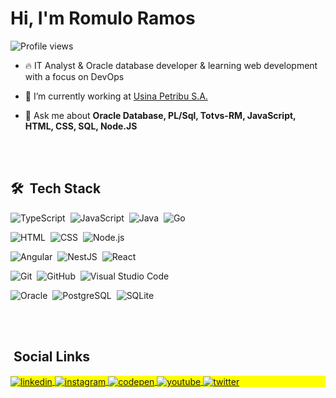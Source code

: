 

<h1 align="left">Hi, I'm Romulo Ramos</h1>
<p align="left"> <img src="https://komarev.com/ghpvc/?username=RomuloSRamos&color=yellow" alt="Profile views" /> </p>

- 🔥 IT Analyst & Oracle database developer & learning web development with a focus on DevOps

- 🔭 I’m currently working at [Usina Petribu S.A.](https://www.petribusa.com.br)

<!--
- 🌱 I’m currently learning ...

- 👨‍💻 All of my projects are available at [... ](https://github.com/RomuloSRamos/RomuloSRamos) -->

<!-- ▶️ I regularly post videos on [youtube.com/....](https://youtube.com/....)-->

- 💬 Ask me about **Oracle Database, PL/Sql, Totvs-RM, JavaScript, HTML, CSS, SQL, Node.JS**
<!--
- ⚡ Fun fact **I also study music.**
I'm a terrible drummer, so I switched to French horn. and now I'm also a terrible horn player. But I'm still learning and one day I'll be playing in the church orchestra.**
-->
<br><br>

## 🛠 &nbsp;Tech Stack


![TypeScript](https://img.shields.io/badge/-TypeScript-05122A?style=flat&logo=TypeScript)&nbsp;
![JavaScript](https://img.shields.io/badge/-JavaScript-05122A?style=flat&logo=javascript)&nbsp;
![Java](https://img.shields.io/badge/-Java-05122A?style=flat&logo=Java)&nbsp;
![Go](https://img.shields.io/badge/-Go-05122A?style=flat&logo=Go)&nbsp;

![HTML](https://img.shields.io/badge/-HTML-05122A?style=flat&logo=HTML5)&nbsp;
![CSS](https://img.shields.io/badge/-CSS-05122A?style=flat&logo=CSS3&logoColor=1572B6)&nbsp;
![Node.js](https://img.shields.io/badge/-Node.js-05122A?style=flat&logo=node.js)&nbsp;

![Angular](https://img.shields.io/badge/-Angular-05122A?style=flat&logo=Angular)&nbsp;
![NestJS](https://img.shields.io/badge/-NestJS-05122A?style=flat&logo=NestJS)&nbsp;
![React](https://img.shields.io/badge/-React-05122A?style=flat&logo=react)&nbsp;

![Git](https://img.shields.io/badge/-Git-05122A?style=flat&logo=git)&nbsp;
![GitHub](https://img.shields.io/badge/-GitHub-05122A?style=flat&logo=github)&nbsp;
![Visual Studio Code](https://img.shields.io/badge/-Visual%20Studio%20Code-05122A?style=flat&logo=visual-studio-code&logoColor=007ACC)&nbsp;

![Oracle](https://img.shields.io/badge/-Oracle-05122A?style=flat&logo=oracle)&nbsp;
![PostgreSQL](https://img.shields.io/badge/-PostgreSQL-05122A?style=flat&logo=postgresql)&nbsp;
![SQLite](https://img.shields.io/badge/-SQLite-05122A?style=flat&logo=sqlite)&nbsp;

<br><br>

## &nbsp;Social Links

<p align="left" style="background:yellow">
  <a href="https://linkedin.com/in/RomuloSRamos" target="_blank">
    <img align="center" src="https://img.shields.io/badge/-RomuloSRamos-05122A?style=flat&logo=linkedin" alt="linkedin"/>
  </a>
  <a href="https://instagram.com/RomuloSRamos" target="_blank">
    <img align="center" src="https://img.shields.io/badge/-RomuloSRamos-05122A?style=flat&logo=instagram" alt="instagram"/>
  </a>
  <a href="https://codepen.io/RomuloSRamos" target="_blank">
    <img align="center" src="https://img.shields.io/badge/-RomuloSRamos-05122A?style=flat&logo=codepen" alt="codepen"/>
  </a>
  <a href="https://www.youtube.com/user/RomuloSRamos" target="_blank">
    <img align="center" src="https://img.shields.io/badge/-RomuloSRamos-05122A?style=flat&logo=youtube" alt="youtube"/>
  </a>
  <a href="https://twitter.com/RomuloSRamos" target="_blank">
    <img align="center" src="https://img.shields.io/badge/-RomuloSRamos-05122A?style=flat&logo=twitter" alt="twitter"/>
  </a>
</p>

<!--
**RomuloSRamos/RomuloSRamos** is a ✨ _special_ ✨ repository because its `README.md` (this file) appears on your GitHub profile.

Here are some ideas to get you started:

- 🔭 I’m currently working on ...
- 🌱 I’m currently learning ...
- 👯 I’m looking to collaborate on ...
- 🤔 I’m looking for help with ...
- 💬 Ask me about ...
- 📫 How to reach me: ...
- 😄 Pronouns: ...
- ⚡ Fun fact: ...
-->
